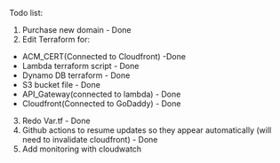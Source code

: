 Todo list:

1. Purchase new domain - Done
2. Edit Terraform for:
<ul>
<li>ACM_CERT(Connected to Cloudfront) -Done</li>
<li>Lambda terraform script - Done</li>
<li>Dynamo DB terraform - Done</li>
<li>S3 bucket file - Done</li>
<li>API_Gateway(connected to lambda) - Done </li>
<li>Cloudfront(Connected to GoDaddy) - Done</li>
</ul>

3. Redo Var.tf - Done
4. Github actions to resume updates so they appear automatically (will need to invalidate cloudfront) - Done
5. Add monitoring with cloudwatch

